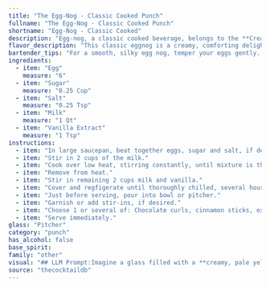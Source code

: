 ```yaml
---
title: "The Egg-Nog - Classic Cooked Punch"
fullname: "The Egg-Nog - Classic Cooked Punch"
shortname: "Egg-Nog - Classic Cooked"
description: "Egg-nog, a classic cooked beverage, belongs to the **Creamy Cocktail** family.  Originating in England during the 17th century, it was traditionally a winter drink enjoyed by the upper classes.  The name egg-nog is thought to derive from the noggin, a wooden cup used to serve the drink. "
flavor_description: "This classic eggnog is a creamy, comforting delight.  The sweetness of the sugar is balanced by the subtle saltiness, while the rich vanilla extract adds warm notes.  The egg yolk adds a velvety texture and depth of flavor, creating a luxuriously smooth mouthfeel.  It's a classic for a reason, delivering a comforting warmth and festive spirit with every sip. "
bartender_tips: "For a smooth, silky egg nog, temper your eggs gently.  Whisk yolks with sugar and salt until pale, then slowly drizzle in hot milk, whisking constantly to prevent curdling.  Simmer until thickened, stirring frequently. Cool completely before adding vanilla and chilling.  Don't overcook; it'll become grainy.  Use fresh, high-quality ingredients for the best flavor! "
ingredients:
  - item: "Egg"
    measure: "6"
  - item: "Sugar"
    measure: "0.25 Cup"
  - item: "Salt"
    measure: "0.25 Tsp"
  - item: "Milk"
    measure: "1 Qt"
  - item: "Vanilla Extract"
    measure: "1 Tsp"
instructions:
  - item: "In large saucepan, beat together eggs, sugar and salt, if desired."
  - item: "Stir in 2 cups of the milk."
  - item: "Cook over low heat, stirring constantly, until mixture is thick enough to coat a metal spoon and reaches 160 degrees F."
  - item: "Remove from heat."
  - item: "Stir in remaining 2 cups milk and vanilla."
  - item: "Cover and regfigerate until thoroughly chilled, several hours or overnight."
  - item: "Just before serving, pour into bowl or pitcher."
  - item: "Garnish or add stir-ins, if desired."
  - item: "Choose 1 or several of: Chocolate curls, cinnamon sticks, extracts of flavorings, flavored brandy or liqueur, fruit juice or nectar, ground nutmeg, maraschino cherries, orange slices, peppermint sticks or candy canes, plain brandy, run or whiskey, sherbet or ice-cream, whipping cream, whipped."
  - item: "Serve immediately."
glass: "Pitcher"
category: "punch"
has_alcohol: false
base_spirit:
family: "other"
visual: "## LLM Prompt:Imagine a glass filled with a **creamy, pale yellow liquid**.  The surface is **smooth and slightly glossy**, with a faint **whitish sheen**.  The **light catches the liquid**, making it appear **slightly opaque** and **almost luminous**.  Beneath the surface, you can see **tiny bubbles** that rise slowly, creating a gentle **sparkling effect**.  The **aroma is rich and comforting**, with notes of **sweet vanilla**, **nutmeg**, and a **subtle hint of cinnamon**.  **Describe the visual appearance of this classic Egg-Nog, capturing its creamy texture, pale color, and delicate bubbles.** "
source: "thecocktaildb"
---
```


